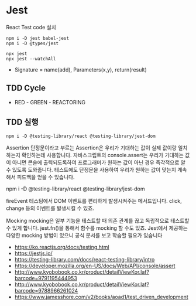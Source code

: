 # Jest

React Test code
설치

```
npm i -D jest babel-jest
npm i -D @types/jest
```

```
npx jest
npx jest --watchAll
```

- Signature = name(add), Parameters(x,y), return(result)

## TDD Cycle

- RED - GREEN - REACTORING

## TDD 실행

```
npm i -D @testing-library/react @testing-library/jest-dom
```

Assertion
단정문이라고 부르는 Assertion은 우리가 기대하는 값이 실제 값이랑 일치하는지 확인하는데 사용합니다. 자바스크립트의 console.assert는 우리가 기대하는 값이 아니면 콘솔에 출력되도록하여 프로그래머가 원하는 값이 아닌 경우 즉각적으로 알 수 있도록 도와줍니다. 테스트에도 단정문을 사용하여 우리가 원하는 값이 맞는지 계속해서 피드백을 얻을 수 있습니다.

npm i -D @testing-library/react @testing-library/jest-dom

fireEvent
테스팅에서 DOM 이벤트를 편리하게 발생시켜주는 메서드입니다. click, change 등의 이벤트를 발생시킬 수 있죠.

Mocking
mocking은 일부 기능을 테스트할 때 의존 관계를 끊고 독립적으로 테스트할 수 있게 합니다. jest.fn()을 통해서 함수를 mocking 할 수도 있죠. Jest에서 제공하는 다양한 mocking 방법이 있으니 공식 문서를 보고 학습할 필요가 있습니다

- https://ko.reactjs.org/docs/testing.html
- https://jestjs.io/
- https://testing-library.com/docs/react-testing-library/intro
- https://developer.mozilla.org/en-US/docs/Web/API/console/assert
- http://www.kyobobook.co.kr/product/detailViewKor.laf?barcode=9791195444953
- http://www.kyobobook.co.kr/product/detailViewKor.laf?barcode=9788966261024
- https://www.jamesshore.com/v2/books/aoad1/test_driven_development
